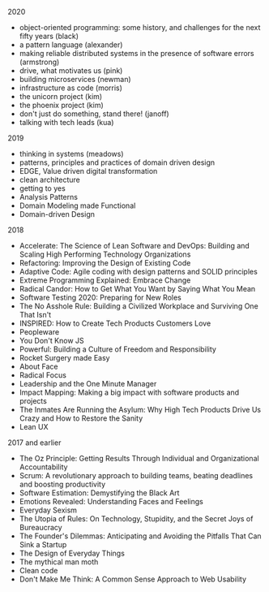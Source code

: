 2020
- object-oriented programming: some history, and challenges for the next fifty years (black)
- a pattern language (alexander)
- making reliable distributed systems in the presence of software errors (armstrong)
- drive, what motivates us (pink)
- building microservices (newman)
- infrastructure as code (morris)
- the unicorn project (kim)
- the phoenix project (kim)
- don't just do something, stand there! (janoff)
- talking with tech leads (kua)

2019
- thinking in systems (meadows)
- patterns, principles and practices of domain driven design
- EDGE, Value driven digital transformation
- clean architecture
- getting to yes
- Analysis Patterns
- Domain Modeling made Functional
- Domain-driven Design

2018
- Accelerate: The Science of Lean Software and DevOps: Building and Scaling High Performing Technology Organizations
- Refactoring: Improving the Design of Existing Code 
- Adaptive Code: Agile coding with design patterns and SOLID principles
- Extreme Programming Explained: Embrace Change
- Radical Candor: How to Get What You Want by Saying What You Mean
- Software Testing 2020: Preparing for New Roles
- The No Asshole Rule: Building a Civilized Workplace and Surviving One That Isn't
- INSPIRED: How to Create Tech Products Customers Love
- Peopleware
- You Don't Know JS
- Powerful: Building a Culture of Freedom and Responsibility
- Rocket Surgery made Easy
- About Face
- Radical Focus
- Leadership and the One Minute Manager
- Impact Mapping: Making a big impact with software products and projects
- The Inmates Are Running the Asylum: Why High Tech Products Drive Us Crazy and How to Restore the Sanity 
- Lean UX

2017 and earlier
- The Oz Principle: Getting Results Through Individual and Organizational Accountability
- Scrum: A revolutionary approach to building teams, beating deadlines and boosting productivity
- Software Estimation: Demystifying the Black Art 
- Emotions Revealed: Understanding Faces and Feelings
- Everyday Sexism
- The Utopia of Rules: On Technology, Stupidity, and the Secret Joys of Bureaucracy
- The Founder's Dilemmas: Anticipating and Avoiding the Pitfalls That Can Sink a Startup
- The Design of Everyday Things
- The mythical man moth
- Clean code
- Don't Make Me Think: A Common Sense Approach to Web Usability
